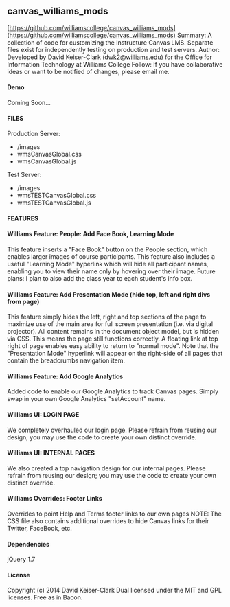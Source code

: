 canvas_williams_mods
-------

[https://github.com/williamscollege/canvas_williams_mods](https://github.com/williamscollege/canvas_williams_mods)
Summary: A collection of code for customizing the Instructure Canvas LMS. Separate files exist for independently testing on production and test servers.
Author: Developed by David Keiser-Clark (dwk2@williams.edu) for the Office for Information Technology at Williams College
Follow: If you have collaborative ideas or want to be notified of changes, please email me.

#### Demo

Coming Soon...

#### FILES

Production Server:
 - /images
 - wmsCanvasGlobal.css
 - wmsCanvasGlobal.js

Test Server: 
 - /images
 - wmsTESTCanvasGlobal.css
 - wmsTESTCanvasGlobal.js


#### FEATURES

#### Williams Feature: People: Add Face Book, Learning Mode

This feature inserts a "Face Book" button on the People section, which enables larger images of course participants.
This feature also includes a useful "Learning Mode" hyperlink which will hide all participant names, enabling you to view their name only by hovering over their image.
Future plans: I plan to also add the class year to each student's info box.

#### Williams Feature: Add Presentation Mode (hide top, left and right divs from page)

This feature simply hides the left, right and top sections of the page to maximize use of the main area for full screen presentation (i.e. via digital projector).
All content remains in the document object model, but is hidden via CSS. This means the page still functions correctly. 
A floating link at top right of page enables easy ability to return to "normal mode".
Note that the "Presentation Mode" hyperlink will appear on the right-side of all pages that contain the breadcrumbs navigation item.

#### Williams Feature: Add Google Analytics

Added code to enable our Google Analytics to track Canvas pages. 
Simply swap in your own Google Analytics "setAccount" name.

#### Williams UI: LOGIN PAGE

We completely overhauled our login page. Please refrain from reusing our design; you may use the code to create your own distinct override.

#### Williams UI: INTERNAL PAGES

We also created a top navigation design for our internal pages. Please refrain from reusing our design; you may use the code to create your own distinct override.

#### Williams Overrides: Footer Links

Overrides to point Help and Terms footer links to our own pages
NOTE: The CSS file also contains additional overrides to hide Canvas links for their Twitter, FaceBook, etc.

#### Dependencies

jQuery 1.7

#### License

Copyright (c) 2014 David Keiser-Clark
Dual licensed under the MIT and GPL licenses.
Free as in Bacon.